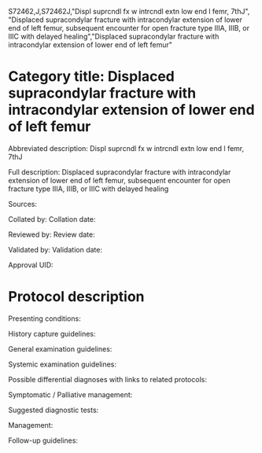 S72462,J,S72462J,"Displ suprcndl fx w intrcndl extn low end l femr, 7thJ", "Displaced supracondylar fracture with intracondylar extension of lower end of left femur, subsequent encounter for open fracture type IIIA, IIIB, or IIIC with delayed healing","Displaced supracondylar fracture with intracondylar extension of lower end of left femur"
# Category title: Displaced supracondylar fracture with intracondylar extension of lower end of left femur

Abbreviated description: Displ suprcndl fx w intrcndl extn low end l femr, 7thJ

Full description: Displaced supracondylar fracture with intracondylar extension of lower end of left femur, subsequent encounter for open fracture type IIIA, IIIB, or IIIC with delayed healing

Sources:

Collated by:
Collation date:

Reviewed by:
Review date:

Validated by:
Validation date:

Approval UID:

# Protocol description

Presenting conditions:

History capture guidelines:

General examination guidelines:

Systemic examination guidelines:

Possible differential diagnoses with links to related protocols:

Symptomatic / Palliative management:

Suggested diagnostic tests:

Management:

Follow-up guidelines:
